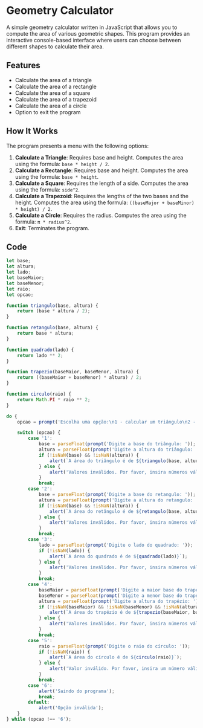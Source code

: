 # Geometry Calculator

A simple geometry calculator written in JavaScript that allows you to compute the area of various geometric shapes. This program provides an interactive console-based interface where users can choose between different shapes to calculate their area.

## Features

- Calculate the area of a triangle
- Calculate the area of a rectangle
- Calculate the area of a square
- Calculate the area of a trapezoid
- Calculate the area of a circle
- Option to exit the program

## How It Works

The program presents a menu with the following options:

1. **Calculate a Triangle**: Requires base and height. Computes the area using the formula: `base * height / 2`.
2. **Calculate a Rectangle**: Requires base and height. Computes the area using the formula: `base * height`.
3. **Calculate a Square**: Requires the length of a side. Computes the area using the formula: `side^2`.
4. **Calculate a Trapezoid**: Requires the lengths of the two bases and the height. Computes the area using the formula: `((baseMajor + baseMinor) * height) / 2`.
5. **Calculate a Circle**: Requires the radius. Computes the area using the formula: `π * radius^2`.
6. **Exit**: Terminates the program.

## Code

```javascript
let base;
let altura;
let lado;
let baseMaior;
let baseMenor;
let raio;
let opcao;

function triangulo(base, altura) {
    return (base * altura / 2);
}

function retangulo(base, altura) {
    return base * altura;
}

function quadrado(lado) {
    return lado ** 2;
}

function trapezio(baseMaior, baseMenor, altura) {
    return ((baseMaior + baseMenor) * altura) / 2;
}

function circulo(raio) {
    return Math.PI * raio ** 2;
}

do {
    opcao = prompt('Escolha uma opção:\n1 - calcular um triângulo\n2 - calcular um retângulo\n3 - calcular um quadrado\n4 - calcular um trapézio\n5 - calcular raio de um círculo\n6 - Sair');

    switch (opcao) {
        case '1':
            base = parseFloat(prompt('Digite a base do triângulo: '));
            altura = parseFloat(prompt('Digite a altura do triângulo: '));
            if (!isNaN(base) && !isNaN(altura)) {
                alert(`A área do triângulo é de ${triangulo(base, altura)}`);
            } else {
                alert('Valores inválidos. Por favor, insira números válidos.');
            }
            break;
        case '2':
            base = parseFloat(prompt('Digite a base do retangulo: '));
            altura = parseFloat(prompt('Digite a altura do retangulo: '));
            if (!isNaN(base) && !isNaN(altura)) {
                alert(`A área do retângulo é de ${retangulo(base, altura)}`);
            } else {
                alert('Valores inválidos. Por favor, insira números válidos.');
            }
            break;
        case '3':
            lado = parseFloat(prompt('Digite o lado do quadrado: '));
            if (!isNaN(lado)) {
                alert(`A área do quadrado é de ${quadrado(lado)}`);
            } else {
                alert('Valores inválidos. Por favor, insira números válidos.');
            }
            break;
        case '4':
            baseMaior = parseFloat(prompt('Digite a maior base do trapézio: '));
            baseMenor = parseFloat(prompt('Digite a menor base do trapézio: '));
            altura = parseFloat(prompt('Digite a altura do trapézio: '));
            if (!isNaN(baseMaior) && !isNaN(baseMenor) && !isNaN(altura)) {
                alert(`A área do trapézio é de ${trapezio(baseMaior, baseMenor, altura)}`);
            } else {
                alert('Valores inválidos. Por favor, insira números válidos.');
            }
            break;
        case '5':
            raio = parseFloat(prompt('Digite o raio do círculo: '));
            if (!isNaN(raio)) {
                alert(`A área do círculo é de ${circulo(raio)}`);
            } else {
                alert('Valor inválido. Por favor, insira um número válido.');
            }
            break;
        case '6':
            alert('Saindo do programa');
            break;
        default:
            alert('Opção inválida');
    }
} while (opcao !== '6');
